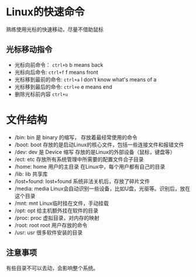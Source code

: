 # Linux的快速命令
熟练使用光标的快速移动，尽量不借助鼠标
## 光标移动指令
- 光标向前命令：
`ctrl+b`  b means back
- 光标向后命令:
`ctrl+f`  f means front
- 光标移到最前的命令:
`ctrl+a`   I don't know what's means of a
- 光标移到最后的命令:
`ctrl+e`  e means end
- 删除光标前内容
`ctrl+u`  


# 文件结构
- /bin:
bin 是 binary 的缩写， 存放着最经常使用的命令
- /boot:
boot 存放的是启动Linux的核心文件，包括一些连接文件和报错文件
- /dev:
dev 是 Device 缩写 存放的是Linux的外部设备（鼠标，键盘等）
- /ect:
etc 存放所有系统管理中所需要的配置文件合子目录
- /home:
home 用户的主目录 在Linux中，每个用户都有自己的目录
- /lib:
lib 共享库
- /lost+found:
lost+found 系统非法关机后，存放了碎片文件
- /media:
media Linux会自动识别一些设备，比如U盘，光驱等。识别后，放在这个目录
- /mnt:
mnt Linux临时挂在文件，手动挂载
- /opt: 
opt 给主机额外挂在软件的目录
- /proc:
proc 虚拟目录，对内存的映射
- /root:
root root 用户存放的命令
- /usr:
usr 很多软件安装的目录
## 注意事项
有些目录不可以去动，会影响整个系统。

















